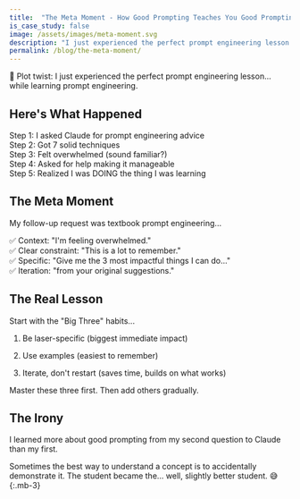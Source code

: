 ```yaml
---
title:  "The Meta Moment - How Good Prompting Teaches You Good Prompting"
is_case_study: false
image: /assets/images/meta-moment.svg
description: "I just experienced the perfect prompt engineering lesson... while learning prompt engineering."
permalink: /blog/the-meta-moment/
---
```


🤯 Plot twist: I just experienced the perfect prompt engineering lesson... while learning prompt engineering.

## Here's What Happened

Step 1: I asked Claude for prompt engineering advice<br> 
Step 2: Got 7 solid techniques<br>
Step 3: Felt overwhelmed (sound familiar?)<br>
Step 4: Asked for help making it manageable<br>
Step 5: Realized I was DOING the thing I was learning<br>

## The Meta Moment
My follow-up request was textbook prompt engineering...

✅ Context: "I'm feeling overwhelmed." <br> 
✅ Clear constraint: "This is a lot to remember." <br> 
✅ Specific: "Give me the 3 most impactful things I can do..." <br> 
✅ Iteration: "from your original suggestions."<br> 

## The Real Lesson

Start with the "Big Three" habits...

<ol class="pl-1">
  <li><p class="my-0">Be laser-specific (biggest immediate impact)</p></li>
  <li><p class="my-0">Use examples (easiest to remember)</p></li>
  <li><p class="my-0">Iterate, don't restart (saves time, builds on what works)</p></li>
</ol>

Master these three first. Then add others gradually.

## The Irony
I learned more about good prompting from my second question to Claude than my first. 

Sometimes the best way to understand a concept is to accidentally demonstrate it. The student became the... well, slightly better student. 😅
{:.mb-3}